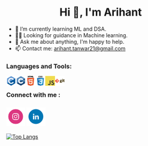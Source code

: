 <h1 align="center">Hi 👋, I'm Arihant</h1>

- 🌱 I’m currently learning ML and DSA.
- 💁🏾 Looking for guidance in Machine learning.
- 💬 Ask me about anything, I'm happy to help.
- 📫 Contact me: arihant.tanwar21@gmail.com

### Languages and Tools:
<img align="left" src="https://raw.githubusercontent.com/devicons/devicon/master/icons/c/c-original.svg" alt="c" width="26px" />
<img align="left" src="https://raw.githubusercontent.com/github/explore/80688e429a7d4ef2fca1e82350fe8e3517d3494d/topics/cpp/cpp.png" alt="cpp" width="26px/>
<img align="left" alt="Visual Studio Code" width="26px" src="https://raw.githubusercontent.com/github/explore/80688e429a7d4ef2fca1e82350fe8e3517d3494d/topics/visual-studio-code/visual-studio-code.png" />
<img align="left" alt="HTML5" width="26px" src="https://raw.githubusercontent.com/github/explore/80688e429a7d4ef2fca1e82350fe8e3517d3494d/topics/html/html.png" />
<img align="left" alt="CSS3" width="26px" src="https://raw.githubusercontent.com/github/explore/80688e429a7d4ef2fca1e82350fe8e3517d3494d/topics/css/css.png" />
<img align="left" alt="JavaScript" width="26px" src="https://raw.githubusercontent.com/github/explore/80688e429a7d4ef2fca1e82350fe8e3517d3494d/topics/javascript/javascript.png" />
<img align="left" alt="Git" width="26px" src="https://raw.githubusercontent.com/github/explore/80688e429a7d4ef2fca1e82350fe8e3517d3494d/topics/git/git.png" />
<br />
<div align='left'>
  <h3>Connect with me :<h3/>
  <a href="https://www.instagram.com/tanwar.arihant/"><img src="https://github.com/aritraroy/social-icons/blob/master/instagram-icon.png?raw=true" width="50"></a>
  <a href="https://www.linkedin.com/in/arihant-tanwar-778520191/"><img src="https://github.com/aritraroy/social-icons/blob/master/linkedin-icon.png?raw=true" width="50"></a>
</div>

[![Top Langs](https://github-readme-stats.vercel.app/api/top-langs/?username=git-arihant&layout=compact&theme=algolia)](https://github.com/git-arihant/github-readme-stats)

